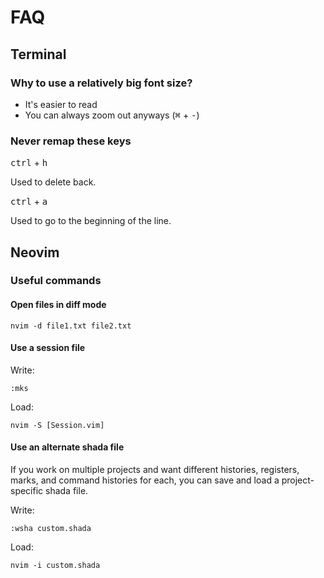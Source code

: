 # FAQ

## Terminal

### Why to use a relatively big font size?

- It's easier to read
- You can always zoom out anyways (<kbd>⌘</kbd> + <kbd>-</kbd>)

### Never remap these keys

<kbd>ctrl</kbd> + <kbd>h</kbd>

Used to delete back.

<kbd>ctrl</kbd> + <kbd>a</kbd>

Used to go to the beginning of the line.

## Neovim

### Useful commands

#### Open files in diff mode

```
nvim -d file1.txt file2.txt
```

#### Use a session file

Write:

`:mks`

Load:

```
nvim -S [Session.vim]
```

#### Use an alternate shada file

If you work on multiple projects and want different histories, registers, marks, and command histories for each, you can save and load a project-specific shada file.

Write:

`:wsha custom.shada`

Load:

```
nvim -i custom.shada
```
